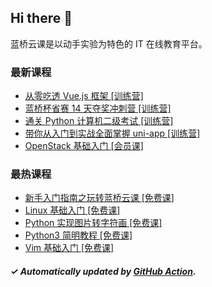 ## Hi there 👋

蓝桥云课是以动手实验为特色的 IT 在线教育平台。

### 最新课程

<!-- LATEST:START -->
- [从零吃透 Vue.js 框架 [训练营]](https://www.lanqiao.cn/courses/3814/)
- [蓝桥杯省赛 14 天夺奖冲刺营 [训练营]](https://www.lanqiao.cn/courses/3993/)
- [通关 Python 计算机二级考试 [训练营]](https://www.lanqiao.cn/courses/5670/)
- [带你从入门到实战全面掌握 uni-app [训练营]](https://www.lanqiao.cn/courses/4715/)
- [OpenStack 基础入门 [会员课]](https://www.lanqiao.cn/courses/8756/)
<!-- LATEST:END -->

### 最热课程

<!-- HOTEST:START -->
- [新手入门指南之玩转蓝桥云课 [免费课]](https://www.lanqiao.cn/courses/63/)
- [Linux 基础入门 [免费课]](https://www.lanqiao.cn/courses/1/)
- [Python 实现图片转字符画 [免费课]](https://www.lanqiao.cn/courses/370/)
- [Python3 简明教程 [免费课]](https://www.lanqiao.cn/courses/596/)
- [Vim 基础入门 [免费课]](https://www.lanqiao.cn/courses/2/)
<!-- HOTEST:END -->

##### ✓ Automatically updated by [GitHub Action](https://github.com/lanqiao-courses/.github/actions/workflows/update.yml).
